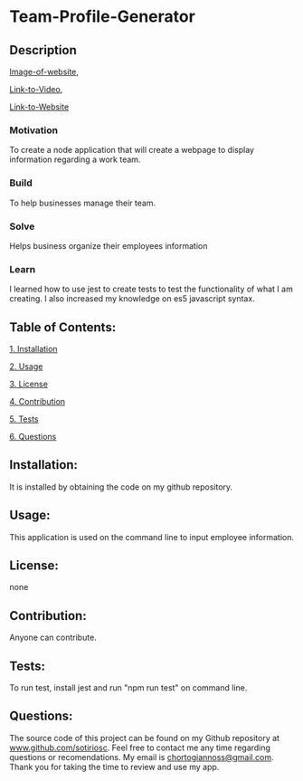 ﻿# Team-Profile-Generator

## Description

[Image-of-website](./output/Employee%20management%20site%20pic.png),


[Link-to-Video](https://drive.google.com/file/d/1uLgejDgrRaiSbLF9ZC1mYIyGNQUW0WJ7/view),


[Link-to-Website](https://sotiriosc.github.io/Sample-Website/)



### Motivation

To create a node application that will create a webpage to display information regarding a work team. 

### Build

To help businesses manage their team. 

### Solve

Helps business organize their employees information

### Learn

I learned how to use jest to create tests to test the functionality of what I am creating. I also increased my knowledge on es5 javascript syntax.  

## Table of Contents:

[1. Installation](#Installation)

[2. Usage](#Usage)

[3. License](#License)

[4. Contribution](#Contribution)

[5. Tests](#Tests)

[6. Questions](#Questions)
        
## Installation:

It is installed by obtaining the code on my github repository.

## Usage:

This application is used on the command line to input employee information. 

## License:


none

## Contribution:

Anyone can contribute. 

## Tests:

To run test, install jest and run "npm run test" on command line. 

## Questions:

The source code of this project can be found on my Github repository at www.github.com/sotiriosc. Feel free to contact 
me any time regarding questions or recomendations. My email is chortogiannoss@gmail.com. Thank you for taking the time to review and use my app.
